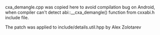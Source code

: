 cxa_demangle.cpp was copied here to avoid compilation bug on Android, when
compiler can't detect abi::__cxa_demangle() function from cxxabi.h include file.

The patch was applied to include/details.util.hpp by Alex Zolotarev

